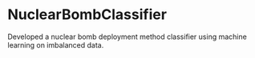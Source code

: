 # NuclearBombClassifier
Developed a nuclear bomb deployment method classifier using machine learning on imbalanced data.
